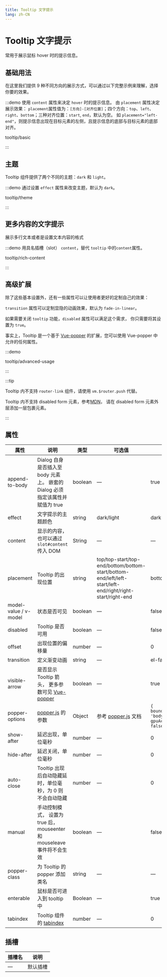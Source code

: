 ```yaml
---
title: Tooltip 文字提示
lang: zh-CN
---
```


# Tooltip 文字提示

常用于展示鼠标 hover 时的提示信息。

## 基础用法

在这里我们提供 9 种不同方向的展示方式，可以通过以下完整示例来理解，选择你要的效果。

:::demo 使用 `content` 属性来决定 `hover` 时的提示信息。 由 `placement` 属性决定展示效果： `placement`属性值为：`[方向]-[对齐位置]`；四个方向：`top`、`left`、`right`、`bottom`；三种对齐位置：`start`, `end`，默认为空。 如 `placement="left-end"`，则提示信息出现在目标元素的左侧，且提示信息的底部与目标元素的底部对齐。

tooltip/basic

:::

## 主题

Tooltip 组件提供了两个不同的主题：`dark` 和 `light`。

:::demo 通过设置 `effect` 属性来改变主题，默认为 `dark`。

tooltip/theme

:::

## 更多内容的文字提示

展示多行文本或者是设置文本内容的格式

:::demo 用具名插槽（slot） `content`，替代 `tooltip` 中的`content`属性。

tooltip/rich-content

:::

## 高级扩展

除了这些基本设置外，还有一些属性可以让使用者更好的定制自己的效果：

`transition` 属性可以定制显隐的动画效果，默认为 `fade-in-linear`。

如果需要关闭 `tooltip` 功能，`disabled` 属性可以满足这个需求， 你只需要将其设置为 `true`。

事实上，Tooltip 是一个基于 [Vue-popper](https://github.com/element-component/vue-popper) 的扩展，您可以使用 Vue-popper 中允许的任何属性。

:::demo

tooltip/advanced-usage

:::

:::tip

Tooltip 内不支持 `router-link` 组件，请使用 `vm.$router.push` 代替。

Tooltip 内不支持 disabled form 元素，参考[MDN](https://developer.mozilla.org/en-US/docs/Web/Events/mouseenter)， 请在 disabled form 元素外层添加一层包裹元素。

:::

## 属性

| 属性                  | 说明                                                                                                    | 类型    | 可选值                                                                                                    | 默认值                                                  |
| --------------------- | ------------------------------------------------------------------------------------------------------- | ------- | --------------------------------------------------------------------------------------------------------- | ------------------------------------------------------- |
| append-to-body        | Dialog 自身是否插入至 body 元素上。 嵌套的 Dialog 必须指定该属性并赋值为 true                           | boolean | —                                                                                                         | true                                                    |
| effect                | 文字提示的主题颜色                                                                                      | string  | dark/light                                                                                                | dark                                                    |
| content               | 显示的内容，也可以通过 `slot#content` 传入 DOM                                                          | String  | —                                                                                                         | —                                                       |
| placement             | Tooltip 的出现位置                                                                                      | string  | top/top-start/top-end/bottom/bottom-start/bottom-end/left/left-start/left-end/right/right-start/right-end | bottom                                                  |
| model-value / v-model | 状态是否可见                                                                                            | boolean | —                                                                                                         | false                                                   |
| disabled              | Tooltip 是否可用                                                                                        | boolean | —                                                                                                         | false                                                   |
| offset                | 出现位置的偏移量                                                                                        | number  | —                                                                                                         | 0                                                       |
| transition            | 定义渐变动画                                                                                            | string  | —                                                                                                         | el-fade-in-linear                                       |
| visible-arrow         | 是否显示 Tooltip 箭头， 更多参数可见 [Vue-popper](https://github.com/element-component/vue-popper)      | boolean | —                                                                                                         | true                                                    |
| popper-options        | [popper.js](https://popper.js.org/documentation.html) 的参数                                            | Object  | 参考 [popper.js](https://popper.js.org/documentation.html) 文档                                           | `{ boundariesElement: 'body', gpuAcceleration: false }` |
| show-after            | 延迟出现，单位毫秒                                                                                      | number  | —                                                                                                         | 0                                                       |
| hide-after            | 延迟关闭，单位毫秒                                                                                      | number  | —                                                                                                         | 0                                                       |
| auto-close            | Tooltip 出现后自动隐藏延时，单位毫秒，为 0 则不会自动隐藏                                               | number  | —                                                                                                         | 0                                                       |
| manual                | 手动控制模式， 设置为 true 后，mouseenter 和 mouseleave 事件将不会生效                                  | boolean | —                                                                                                         | false                                                   |
| popper-class          | 为 Tooltip 的 popper 添加类名                                                                           | string  | —                                                                                                         | —                                                       |
| enterable             | 鼠标是否可进入到 tooltip 中                                                                             | Boolean | —                                                                                                         | true                                                    |
| tabindex              | Tooltip 组件的 [tabindex](https://developer.mozilla.org/en-US/docs/Web/HTML/Global_attributes/tabindex) | number  | —                                                                                                         | 0                                                       |

## 插槽

| 插槽名 | 说明     |
| ------ | -------- |
| —      | 默认插槽 |
